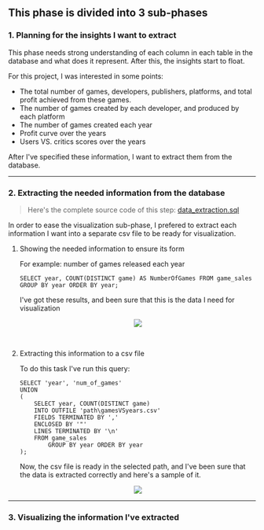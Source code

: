 ## This phase is divided into 3 sub-phases ##

### 1. Planning for the insights I want to extract ###

This phase needs strong understanding of each column in each table in the database and what does it represent. After this, the insights start to float.

For this project, I was interested in some points:

  - The total number of games, developers, publishers, platforms, and total profit achieved from these games.
  - The number of games created by each developer, and produced by each platform
  - The number of games created each year
  - Profit curve over the years
  - Users VS. critics scores over the years

After I've specified these information, I want to extract them from the database.

- - - -

### 2. Extracting the needed information from the database ###

> Here's the complete source code of this step: [data_extraction.sql](https://github.com/mennamamdouh/Analysis-of-Video-Games/blob/main/Project%20Code%20Files/data_extraction.sql)

In order to ease the visualization sub-phase, I prefered to extract each information I want into a separate csv file to be ready for visualization.

  1. Showing the needed information to ensure its form
            
      For example: number of games released each year
      
        ```
        SELECT year, COUNT(DISTINCT game) AS NumberOfGames FROM game_sales
        GROUP BY year ORDER BY year;
        ```
        
        I've got these results, and been sure that this is the data I need for visualization
        
        <p align="center">
        <img src="https://user-images.githubusercontent.com/70551007/216799765-ab886df5-c60f-4c7f-938b-17d6b617438a.png">
        </p>
        
        <br>
                
  2. Extracting this information to a csv file

        To do this task I've run this query:
        
        ```
        SELECT 'year', 'num_of_games'
        UNION
        (
            SELECT year, COUNT(DISTINCT game)
            INTO OUTFILE 'path\gamesVSyears.csv'
            FIELDS TERMINATED BY ','
            ENCLOSED BY '"'
            LINES TERMINATED BY '\n'
            FROM game_sales
                GROUP BY year ORDER BY year
        );
        ```
        
        Now, the csv file is ready in the selected path, and I've been sure that the data is extracted correctly and here's a sample of it.
        
        <p align="center">
        <img src="https://user-images.githubusercontent.com/70551007/217109648-c59b3482-17e7-4c39-a248-a6fe74d98578.png">
        </p>
        
- - - -

### 3. Visualizing the information I've extracted ###
